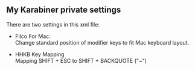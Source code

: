 ## My Karabiner private settings

There are two settings in this xml file:

  - Filco For Mac:  
    Change standard position of modifier keys to fit Mac keyboard layout.  

  - HHKB Key Mapping  
    Mapping SHIFT + ESC to SHIFT + BACKQUOTE ("~")
